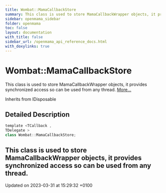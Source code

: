 ```yaml
---
title: Wombat::MamaCallbackStore
summary: This class is used to store MamaCallbackWrapper objects, it provides synchronized access so can be used from any thread. 
sidebar: openmama_sidebar
folder: openmama
toc: false
layout: documentation
with_title: false
sidebar_url: /openmama_api_reference_docs.html
with_doxylinks: true
---
```


# Wombat::MamaCallbackStore



This class is used to store MamaCallbackWrapper objects, it provides synchronized access so can be used from any thread.  [More...](#detailed-description)

Inherits from IDisposable

## Detailed Description

```csharp
template <TCallback ,
TDelegate >
class Wombat::MamaCallbackStore;
```

This class is used to store MamaCallbackWrapper objects, it provides synchronized access so can be used from any thread. 
-------------------------------

Updated on 2023-03-31 at 15:29:32 +0100